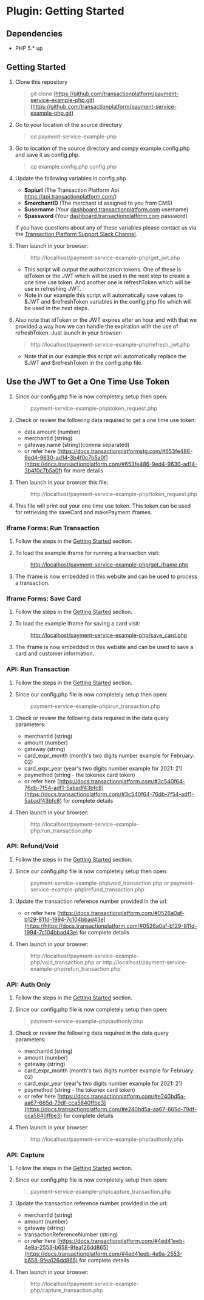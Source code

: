# Plugin: Getting Started

## Dependencies
* PHP 5.* up

## Getting Started
1. Clone this repository
	> git clone [https://github.com/transactionplatform/payment-service-example-php.git](https://github.com/transactionplatform/payment-service-example-php.git)

2. Go to your location of the source directory
	> cd payment-service-example-php

3. Go to location of the source directory and compy example.config.php and save it as config.php.
	> cp example.config.php config.php

4. Update the following variables in config.php
	* **$apiurl** (The Transaction Platform Api https://api.transactionplatform.com/)
	* **$merchantID** (The merchant id assigned to you from CMS)
	* **$username** (Your [dashboard.transactionplatform.com](https://dashboard.transactionplatform.com/) username)
	* **$password** (Your [dashboard.transactionplatform.com](https://dashboard.transactionplatform.com/) password)

	If you have questions about any of these variables please contact us via the [Transaction Platform Support Slack Channel](https://transactionplatform.slack.com).

5. Then launch in your browser:
	> http://localhost/payment-service-example-php/get_jwt.php

	* This script will output the authorization tokens. One of these is idToken or the JWT which will be used in the next step to create a one time use token. And another one is refreshToken which will be use in refreshing JWT.
	* Note in our example this script will automatically save values to $JWT and $refreshToken variables in the config.php file which will be used in the next steps.

6. Also note that idToken or the JWT expires after an hour and with that we provided a way how we can handle the expiration with the use of refreshToken. Just launch in your browser:
	> http://localhost/payment-service-example-php/refresh_jwt.php

	* Note that in our example this script will automatically replace the $JWT and $refreshToken in the config.php file.

## Use the JWT to Get a One Time Use Token
1. Since our config.php file is now completely setup then open:
	> payment-service-example-php\token_request.php

2. Check or review the following data required to get a one time use token: 
	* data.amount (number)
	* merchantId (string)
	* gateway.name (string)(comma separated)
	* or refer here [https://docs.transactionplatformstg.com/#653fe486-9ed4-9630-ad14-3b4f0c7b5a0f](https://docs.transactionplatform.com/#653fe486-9ed4-9630-ad14-3b4f0c7b5a0f) for more details

3. Then launch in your browser this file:
	> http://localhost/payment-service-example-php/token_request.php

4. This file will print out your one time use token. This token can be used for retrieving the saveCard and makePayment iframes.

### Iframe Forms: Run Transaction
1. Follow the steps in the [Getting Started](#getting-started) section.

2. To load the example iframe for running a transaction visit:  
 	> [http://localhost/payment-service-example-php/get_iframe.php](http://localhost/payment-service-example-php/get_iframe.php)

3. The iframe is now embedded in this website and can be used to process a transaction.

### Iframe Forms: Save Card
1. Follow the steps in the [Getting Started](#getting-started) section.

2. To load the example iframe for saving a card visit:  
 	> [http://localhost/payment-service-example-php/save_card.php](http://localhost/payment-service-example-php/save_card.php)

3. The iframe is now embedded in this website and can be used to save a card and customer information.

### API: Run Transaction
1. Follow the steps in the [Getting Started](#getting-started) section.

2. Since our config.php file is now completely setup then open:
	> payment-service-example-php\run_transaction.php

3. Check or review the following data required in the data query parameters: 
	* merchantId (string)
	* amount (number) 
	* gateway (string)
	* card_expr_month (month's two digits number example for February: 02)
	* card_expr_year  (year's two digits number example for 2021: 21)
	* paymethod (string - the tokenex card token)
	* or refer here [https://docs.transactionplatform.com/#3c540f64-76db-7f54-adf1-5abadf43bfc8](https://docs.transactionplatform.com/#3c540f64-76db-7f54-adf1-5abadf43bfc8) for complete details

4. Then launch in your browser:
	> http://localhost/payment-service-example-php/run_transaction.php

### API: Refund/Void
1. Follow the steps in the [Getting Started](#getting-started) section.

2. Since our config.php file is now completely setup then open:
	> payment-service-example-php\void_transaction.php or 
	> payment-service-example-php\refund_transaction.php

3. Update the transaction reference number provided in the url: 
	* or refer here [https://docs.transactionplatform.com/#0526a0af-b129-811d-1994-7c104bbad43e](https://https://docs.transactionplatform.com/#0526a0af-b129-811d-1994-7c104bbad43e) for complete details

4. Then launch in your browser:
	> http://localhost/payment-service-example-php/void_transaction.php or
	> http://localhost/payment-service-example-php/refun_transaction.php

### API: Auth Only
1. Follow the steps in the [Getting Started](#getting-started) section.

2. Since our config.php file is now completely setup then open:
	> payment-service-example-php\authonly.php

3. Check or review the following data required in the data query parameters: 
	* merchantId (string)
	* amount (number) 
	* gateway (string)
	* card_expr_month (month's two digits number example for February: 02)
	* card_expr_year  (year's two digits number example for 2021: 21)
	* paymethod (string - the tokenex card token)
	* or refer here [https://docs.transactionplatform.com/#e240bd5a-aa67-665d-79df-cca5840ffbe3](https://docs.transactionplatform.com/#e240bd5a-aa67-665d-79df-cca5840ffbe3) for complete details

4. Then launch in your browser:
	> http://localhost/payment-service-example-php/authonly.php

### API: Capture
1. Follow the steps in the [Getting Started](#getting-started) section.

2. Since our config.php file is now completely setup then open:
	> payment-service-example-php\capture_transaction.php

3. Update the transaction reference number provided in the url: 
	* merchantId (string)
	* amount (number) 
	* gateway (string)
	* transactionReferenceNumber (string)
	* or refer here [https://docs.transactionplatform.com/#4ed41eeb-4e9a-2553-b658-9fea126dd865](https://docs.transactionplatform.com/#4ed41eeb-4e9a-2553-b658-9fea126dd865) for complete details

4. Then launch in your browser:
	> http://localhost/payment-service-example-php/capture_transaction.php